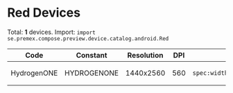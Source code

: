 # Red Devices

Total: **1** devices. Import: `import se.premex.compose.preview.device.catalog.android.Red`

| Code | Constant | Resolution | DPI | Compose Spec | Preview Usage |
|------|----------|------------|-----|-------------|---------------|
| HydrogenONE | HYDROGENONE | 1440x2560 | 560 | `spec:width=1440px,height=2560px,dpi=560` | `@Preview(device = Red.HYDROGENONE)` |

<!-- Generated automatically. Do not edit manually. -->
